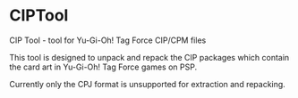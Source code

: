 # CIPTool
CIP Tool - tool for Yu-Gi-Oh! Tag Force CIP/CPM files

This tool is designed to unpack and repack the CIP packages which contain the card art in Yu-Gi-Oh! Tag Force games on PSP.

Currently only the CPJ format is unsupported for extraction and repacking.

